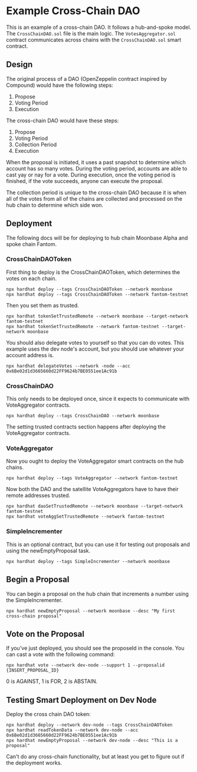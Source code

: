 # Example Cross-Chain DAO
This is an example of a cross-chain DAO. It follows a hub-and-spoke model.  
The `CrossChainDAO.sol` file is the main logic. The `VotesAggregator.sol` contract communicates across chains with the `CrossChainDAO.sol` smart contract.  

## Design
The original process of a DAO (OpenZeppelin contract inspired by Compound) would have the following steps:  
1. Propose
2. Voting Period
3. Execution  

The cross-chain DAO would have these steps:  
1. Propose
2. Voting Period
3. Collection Period
4. Execution

When the proposal is initiated, it uses a past snapshot to determine which account has so many votes. During the voting period, accounts are able to cast yay or nay for a vote. During execution, once the voting period is finished, if the vote succeeds, anyone can execute the proposal.  

The collection period is unique to the cross-chain DAO because it is when all of the votes from all of the chains are collected and processed on the hub chain to determine which side won.  

## Deployment
The following docs will be for deploying to hub chain Moonbase Alpha and spoke chain Fantom.

### CrossChainDAOToken
First thing to deploy is the CrossChainDAOToken, which determines the votes on each chain.  

```
npx hardhat deploy --tags CrossChainDAOToken --network moonbase
npx hardhat deploy --tags CrossChainDAOToken --network fantom-testnet
```

Then you set them as trusted.

```
npx hardhat tokenSetTrustedRemote --network moonbase --target-network fantom-testnet
npx hardhat tokenSetTrustedRemote --network fantom-testnet --target-network moonbase
```

You should also delegate votes to yourself so that you can do votes. This example uses the dev node's account,
but you should use whatever your account address is.  

```
npx hardhat delegateVotes --network -node --acc 0x6Be02d1d3665660d22FF9624b7BE0551ee1Ac91b
```

### CrossChainDAO
This only needs to be deployed once, since it expects to communicate with VoteAggregator contracts.  

```
npx hardhat deploy --tags CrossChainDAO --network moonbase
```

The setting trusted contracts section happens after deploying the VoteAggregator contracts.  

### VoteAggregator
Now you ought to deploy the VoteAggregator smart contracts on the hub chains.  

```
npx hardhat deploy --tags VoteAggregator --network fantom-testnet
```

Now both the DAO and the satellite VoteAggregators have to have their remote addresses trusted.  

```
npx hardhat daoSetTrustedRemote --network moonbase --target-network fantom-testnet
npx hardhat voteAggSetTrustedRemote --network fantom-testnet
```

### SimpleIncrementer
This is an optional contract, but you can use it for testing out proposals and using the newEmptyProposal task.  

```
npx hardhat deploy --tags SimpleIncrementer --network moonbase
```

## Begin a Proposal
You can begin a proposal on the hub chain that increments a number using the SimpleIncrementer.  

```
npx hardhat newEmptyProposal --network moonbase --desc "My first cross-chain proposal"
```

## Vote on the Proposal
If you've just deployed, you should see the proposeId in the console. You can cast a vote with the following command:  

```
npx hardhat vote --network dev-node --support 1 --proposalid {INSERT_PROPOSAL_ID} 
```

0 is AGAINST, 1 is FOR, 2 is ABSTAIN.

## Testing Smart Deployment on Dev Node
Deploy the cross chain DAO token:
```
npx hardhat deploy --network dev-node --tags CrossChainDAOToken
npx hardhat readTokenData --network dev-node --acc 0x6Be02d1d3665660d22FF9624b7BE0551ee1Ac91b
npx hardhat newEmptyProposal --network dev-node --desc "This is a proposal"
```

Can't do any cross-chain functionality, but at least you get to figure out if the deployment works.